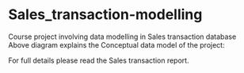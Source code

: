 # Sales_transaction-modelling
Course project involving data modelling in Sales transaction database
Above diagram explains the Conceptual data model of the project:

For full details please read the Sales transaction report.

